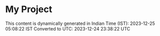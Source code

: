 # My Project

This content is dynamically generated in Indian Time (IST): 2023-12-25 05:08:22 IST
Converted to UTC: 2023-12-24 23:38:22 UTC
